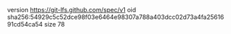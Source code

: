 version https://git-lfs.github.com/spec/v1
oid sha256:54929c5c52dce98f03e6464e98307a788a403dcc02d73a4fa2561691cd54ca54
size 78
